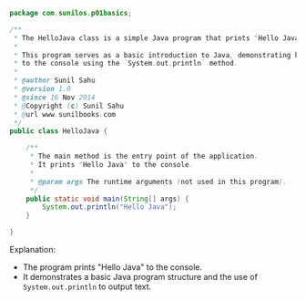 ```java
package com.sunilos.p01basics;

/**
 * The HelloJava class is a simple Java program that prints "Hello Java" to the console.
 * 
 * This program serves as a basic introduction to Java, demonstrating how to print a message 
 * to the console using the `System.out.println` method.
 * 
 * @author Sunil Sahu
 * @version 1.0
 * @since 16 Nov 2014
 * @Copyright (c) Sunil Sahu
 * @url www.sunilbooks.com
 */
public class HelloJava {

    /**
     * The main method is the entry point of the application.
     * It prints "Hello Java" to the console.
     *
     * @param args The runtime arguments (not used in this program).
     */
    public static void main(String[] args) {
        System.out.println("Hello Java");
    }

}
```

Explanation:
- The program prints "Hello Java" to the console.
- It demonstrates a basic Java program structure and the use of `System.out.println` to output text.
